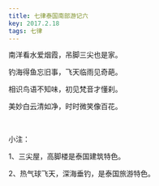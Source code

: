 ```yaml
---
title: 七律泰国南部游记六
key: 2017.2.18
tags: 七律
---
```


南洋看水爱烟霞，吊脚三尖也是家。

钓海得鱼忘旧事，飞天临雨见奇葩。

相识鸟语不知味，初见梵音才懂刹。

美妙白云清如净，时时微笑像百花。

</br>

小注：

1、三尖屋，高脚楼是泰国建筑特色。

2、热气球飞天，深海垂钓，是泰国旅游特色。

</br>

